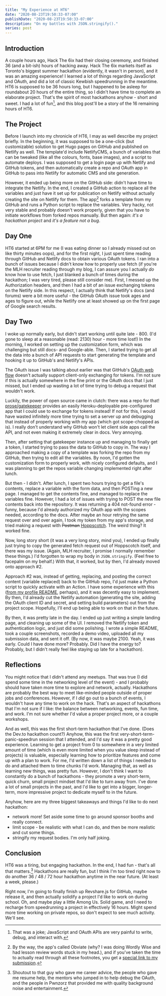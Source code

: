 ```yaml
---
title: "My Experience at HT6"
date: "2020-08-23T19:50:33-07:00"
publishDate: "2020-08-23T19:50:33-07:00"
description: "On my battles with JSON.stringify()."
series: post
---
```


## Introduction
A couple hours ago, Hack The 6ix had their closing ceremony, and finished 36 (and a bit-ish) hours of hacking away. Hack The 6ix markets itself as Toronto's biggest summer hackathon (evidently, it wasn't in person), and it was an amazing experience! I learned a lot of things regarding JavaScript and OAuth, and did a lot of classic Kewbish speedrunning in the meantime. HT6 is supposed to be 36 hours long, but I happened to be asleep for roundabout 20 hours of the entire thing, so I didn't have time to complete an elaborate project. That's the spirit of most hackathons anyhow - short and sweet. I had a lot of fun[^1], and this blog post'll be a story of the 16 remaining hours of HT6.

## The Project
Before I launch into my chronicle of HT6, I may as well describe my project briefly. In the beginning, it was supposed to be a one-click (but customizable) solution to get Hugo pages on GitHub and published on Netlify as well. The template'd include NetlifyCMS, a bunch of variables that can be tweaked (like all the colours, fonts, base images), and a script to automate deploys. I was supposed to get a login page up with Netlify and GitHub tokens, and then automatically create a repo and OAuth app in GitHub to pass into Netlify for automatic CMS and site generation.  

However, it ended up being more on the GitHub side: didn't have time to integrate the Netlify. In the end, I created a GitHub action to replace all the variables and just have it set up for publication on Netlify without actually creating the site on Netlify for them. The app[^2] forks a template from my GitHub and runs a Python script to replace the variables. Very hacky, not very stable and probably doesn't work properly, given that you have to initiate workflows from forked repos manually. But then again: *it's a hackathon project* and *it's a feature not a bug*.

## Day One
HT6 started at 6PM for me (I was eating dinner so I already missed out on like thirty minutes oops), and for the first night, I just spent time reading through GitHub and Netlify docs to obtain various OAuth tokens. I ran into a bunch of issues because I didn't know how to properly use fetch (if you're the MLH recruiter reading through my blog, I can assure you I actually *do* know how to use fetch, I just blanked a bunch of times during the hackathon; I was very tired, please still consider me). First, I messed up the Authorization headers, and then I had a bit of an issue exchanging tokens on the Netlify side. In this respect, I actually think that Netlify's docs (and forums) were a bit more useful - the GitHub OAuth issue took ages and ages to figure out, while the Netlify one at least showed up on the first page of Google search results.  

## Day Two
I woke up normally early, but didn't start working until quite late - 800. (I'd gone to sleep at a reasonable (read: 2130) hour - more time lost!) In the morning, I worked on setting up the customization form, which was challenging but still docs- and Google-able. Then, I started trying to get all the data into a bunch of API requests to start generating the template and hooking it up to GitHub's and Netlify's APIs.

The OAuth issue I was talking about earlier was that GitHub's [OAuth web flow](https://developer.github.com/apps/building-oauth-apps/authorizing-oauth-apps/#web-application-flow) doesn't actually support client-only exchanging for tokens. I'm not sure if this is actually somewhere in the fine print or the OAuth docs that I just missed, but I ended up wasting a lot of time trying to debug a request that wouldn't work. 

Luckily, the power of open source came in clutch: there was a repo for that! [prose/gatekeeper](https://github.com/prose/gatekeeper) provides an easily Heroku-deployable pre-configured app that I could use to exchange for tokens instead! If not for this, I would have wasted infinitely more time trying to set a server up and debugging that instead of properly working with my app (which got scope-chopped as is). I really don't understand why GitHub won't let client side apps call the API, and not even making it extremely clear in docs. Very annoying.

Then, after setting that gatekeeper instance up and managing to finally get a token, I started trying to pass the data to GitHub to copy in. The way I approached making a copy of a template was forking the repo from my GitHub, then trying to edit all the variables. By noon, I'd gotten the customization form to properly work, with nicely configured defaults, and I was planning to get the repos variable changing implemented right after lunch.

But then - I didn't. After lunch, I spent two hours trying to get a file's contents, replace a variable with the form data, and then POSTing a new page. I managed to get the contents fine, and managed to replace the variables fine. However, I had a lot of issues with trying to POST the new file contents back into the repository. It was returning a 404 not-found error - funny, because I'd already authorized my OAuth app with the scopes needed, according to the docs. After maybe an hour retrying the same request over and over again, I took my token from my app's storage, and tried making a request with ~~Postman~~ [Hoppscotch](https://hoppscotch.io/). The weird thing? It worked fine.

Now, long story short (it was a very long story, mind you), I ended up finally just trying to copy the generated fetch request out of Hoppscotch itself, and there was my issue. (Again, MLH recruiter, I promise I normally remember these things.) I'd forgotten to wrap my body in `JSON.stringify`. (Feel free to facepalm on my behalf.) With that, it worked, but by then, I'd already moved onto approach #2.

Approach #2 was, instead of getting, replacing, and posting the correct content (variable replaced) back to the GitHub repo, I'd just make a Python script to quickly activate with an Action. I have some experience with this ([from my profile README](https://kewbish.github.io/blog/posts/200802/), perhaps), and it was decently easy to implement. By then, I'd already cut the Netlify automation (generating the site, adding the OAuth client ID and secret, and setting build parameters) out from the project scope. Hopefully, I'll end up being able to work on that in the future.

By then, it was pretty late in the day. I ended up just writing a simple landing page, and cleaning up some of the UI. I removed the Netlify token and authentication logic, and just did some polishing. I wrote a simple README, took a couple screenshots, recorded a demo video, uploaded all my submission data, and sent it off. (By now, it was maybe 2100. Yeah, it was early. Could I have done more? Probably. Did I have the energy to? Probably, but I didn't really feel like staying up late for a hackathon).

## Reflections

You might notice that I didn't attend any meetups. That was true (I did spend some time in the networking level of the event) - and I probably should have taken more time to explore and network, actually. Hackathons are probably the best way to meet like-minded people outside of proper jobs and conferences. However, if I *did* go out to a bunch of events, I wouldn't have any time to work on the hack. That's an aspect of hackathons that I'm not sure if I like: the balance between networking, events, fun time, and work. I'm not sure whether I'd value a proper project more, or a couple workshops. 

And as well, this was the first short-term hackathon that I've done. (Does the Dev.to hackathon count?) Anyhow, this was the first very-short-term-panic-speedrun session that I attended, and I'd say it was a pretty good experience. Learning to get a project from 0 to somewhere in a very limited amount of time (which is even more limited when you value sleep instead of projects) is valuable, especially learning how to prioritize features and come up with a plan to work. For me, I'd written down a list of things I needed to do and attached them to time chunks I'd work. Managing that, as well as learning new things, was pretty fun. However, I don't think I want to constantly do a bunch of hackathons - they promote a very short-term, quick churn, small project mindset that I'd like to turn away from. I've done a lot of small projects in the past, and I'd like to get into a bigger, longer-term, more impressive project to dedicate myself to in the future.

Anyhow, here are my three biggest takeaways and things I'd like to do next hackathon:
- network more! Set aside some time to go around sponsor booths and really connect.
- limit scope - be realistic with what I can do, and then be more realistic and cut some things.
- stringify my request bodies. I'm only half joking.

## Conclusion
HT6 was a tiring, but engaging hackathon. In the end, I had fun - that's all that matters.[^3] Hackathons are really fun, but I think I'm too tired right now to do another 36 / 48 / 72 hour hackathon anytime in the near future. (At least a week, please.)

Right now, I'm going to finally finish up Revshare.js for GitHub, maybe release it, and then actually solidify a project I'd like to work on during school. Oh, and maybe play a little Among Us. Solid game, and I need to recharge from speedrunning a project in effectively 16 hours. Might spend more time working on private repos, so don't expect to see much activity. We'll see.

[^1]: That was a joke; JavaScript and OAuth APIs are very painful to write, debug, and interact with.

[^2]: By the way, the app's called Obviate (why? I was doing Wordly Wise and had lesson review words stuck in my head.), and if you've taken the time to actually read through all these footnotes, you get a [special link to my submission](https://devpost.com/software/obviate-src).

[^3]: Shoutout to that guy who gave me career advice, the people who gave me resume help, the mentors who jumped in to help debug the OAuth, and the people in Pwnzorz that provided me with quality background noise and entertainment. 
